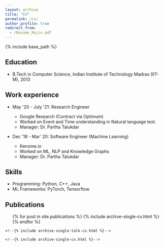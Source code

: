 ```yaml
---
layout: archive
title: "CV"
permalink: /cv/
author_profile: true
redirect_from:
  - /Resume_Rajiv.pdf
---
```


{% include base_path %}

## Education
* B.Tech in Computer Science, Indian Institute of Technology Madras (IIT-M), 2013

## Work experience

* May '20 - July '21: Research Engineer
  * Google Research (Contract via Optimum)
  * Worked on Event and Time understanding in Natural language text.
  * Manager: Dr. Partha Talukdar

* Dec '18 - Mar' 20: Software Engineer (Machine Learning)
  * Kenome.io
  * Worked on ML, NLP and Knowledge Graphs 
  * Manager: Dr. Partha Talukdar
  
## Skills

* Programming: Python, C++, Java
* ML Frameworks: PyTorch, Tensorflow

## Publications

  <ul>{% for post in site.publications %}
    {% include archive-single-cv.html %}
  {% endfor %}</ul>
  
<!--Talks-->
<!--======-->
  <!--<ul>{% for post in site.talks %}-->
    <!--{% include archive-single-talk-cv.html %}-->
  <!--{% endfor %}</ul>-->
  
<!--Teaching-->
<!--======-->
  <!--<ul>{% for post in site.teaching %}-->
    <!--{% include archive-single-cv.html %}-->
  <!--{% endfor %}</ul>-->
  
<!--Service and leadership-->
<!--======-->
<!--* Currently signed in to 43 different slack teams-->
